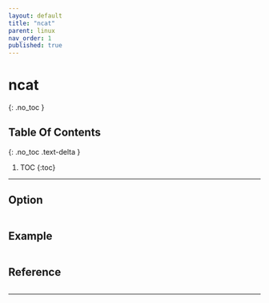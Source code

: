 ```yaml
---
layout: default
title: "ncat"
parent: linux
nav_order: 1
published: true
---
```

# ncat
{: .no_toc  }

## Table Of Contents
{: .no_toc .text-delta }

1. TOC
{:toc}

---
## Option

```

```

## Example
```

```
## Reference
```
```
---